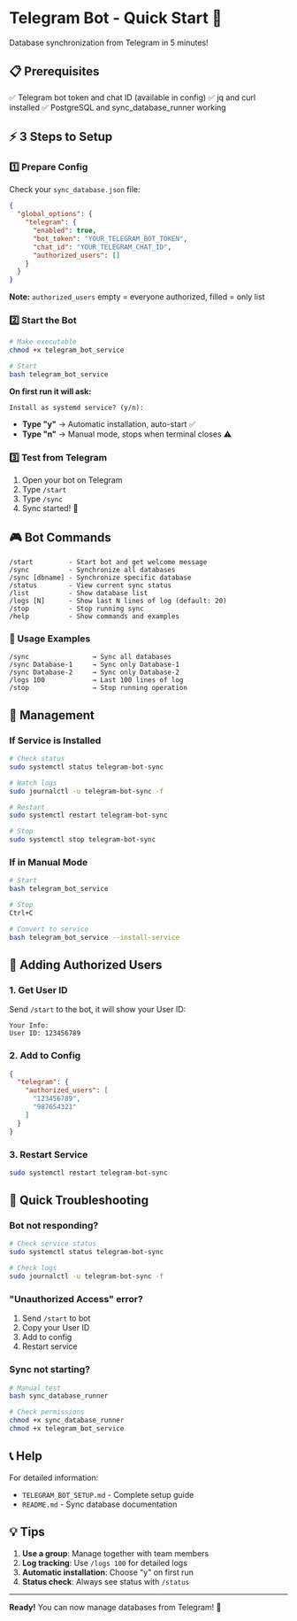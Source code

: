# Telegram Bot - Quick Start 🚀

Database synchronization from Telegram in 5 minutes!

## 📋 Prerequisites

✅ Telegram bot token and chat ID (available in config)
✅ jq and curl installed
✅ PostgreSQL and sync_database_runner working

## ⚡ 3 Steps to Setup

### 1️⃣ Prepare Config

Check your `sync_database.json` file:

```json
{
  "global_options": {
    "telegram": {
      "enabled": true,
      "bot_token": "YOUR_TELEGRAM_BOT_TOKEN",
      "chat_id": "YOUR_TELEGRAM_CHAT_ID",
      "authorized_users": []
    }
  }
}
```

**Note:** `authorized_users` empty = everyone authorized, filled = only list

### 2️⃣ Start the Bot

```bash
# Make executable
chmod +x telegram_bot_service

# Start
bash telegram_bot_service
```

**On first run it will ask:**

```
Install as systemd service? (y/n):
```

- **Type "y"** → Automatic installation, auto-start ✅
- **Type "n"** → Manual mode, stops when terminal closes ⚠️

### 3️⃣ Test from Telegram

1. Open your bot on Telegram
2. Type `/start`
3. Type `/sync`
4. Sync started! 🎉

## 🎮 Bot Commands

```
/start         - Start bot and get welcome message
/sync          - Synchronize all databases
/sync [dbname] - Synchronize specific database
/status        - View current sync status
/list          - Show database list
/logs [N]      - Show last N lines of log (default: 20)
/stop          - Stop running sync
/help          - Show commands and examples
```

### 📝 Usage Examples

```
/sync                → Sync all databases
/sync Database-1     → Sync only Database-1
/sync Database-2     → Sync only Database-2
/logs 100            → Last 100 lines of log
/stop                → Stop running operation
```

## 🔧 Management

### If Service is Installed

```bash
# Check status
sudo systemctl status telegram-bot-sync

# Watch logs
sudo journalctl -u telegram-bot-sync -f

# Restart
sudo systemctl restart telegram-bot-sync

# Stop
sudo systemctl stop telegram-bot-sync
```

### If in Manual Mode

```bash
# Start
bash telegram_bot_service

# Stop
Ctrl+C

# Convert to service
bash telegram_bot_service --install-service
```

## 👥 Adding Authorized Users

### 1. Get User ID

Send `/start` to the bot, it will show your User ID:

```
Your Info:
User ID: 123456789
```

### 2. Add to Config

```json
{
  "telegram": {
    "authorized_users": [
      "123456789",
      "987654321"
    ]
  }
}
```

### 3. Restart Service

```bash
sudo systemctl restart telegram-bot-sync
```

## 🐛 Quick Troubleshooting

### Bot not responding?

```bash
# Check service status
sudo systemctl status telegram-bot-sync

# Check logs
sudo journalctl -u telegram-bot-sync -f
```

### "Unauthorized Access" error?

1. Send `/start` to bot
2. Copy your User ID
3. Add to config
4. Restart service

### Sync not starting?

```bash
# Manual test
bash sync_database_runner

# Check permissions
chmod +x sync_database_runner
chmod +x telegram_bot_service
```

## 📞 Help

For detailed information:
- `TELEGRAM_BOT_SETUP.md` - Complete setup guide
- `README.md` - Sync database documentation

## 💡 Tips

1. **Use a group**: Manage together with team members
2. **Log tracking**: Use `/logs 100` for detailed logs
3. **Automatic installation**: Choose "y" on first run
4. **Status check**: Always see status with `/status`

---

**Ready!** You can now manage databases from Telegram! 🎉
